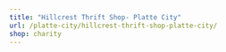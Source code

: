 ```yaml
---
title: "Hillcrest Thrift Shop- Platte City"
url: /platte-city/hillcrest-thrift-shop-platte-city/
shop: charity
---
```

